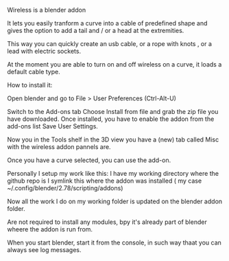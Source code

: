 Wireless is a blender addon

It lets you easily tranform a curve into a cable of predefined shape and 
gives the option to add a tail and / or a head at the extremities.

This way you can quickly create an usb cable, or a rope with knots , or a lead with 
electric sockets.

At the moment you are able to turn on and off wireless on a curve, it loads a default cable type.



How to install it:

Open blender and go to File > User Preferences (Ctrl-Alt-U)

Switch to the Add-ons tab
Choose Install from file and grab the zip file you have downloaded.
Once installed, you have to enable the addon from the add-ons list
Save User Settings.

Now you in the Tools shelf in the 3D view you have a (new) tab called Misc with the wireless addon pannels are.

Once you have a curve selected, you can use the add-on.

Personally I setup my work like this:
I have my working directory where the github repo is
I symlink this where the addon was installed ( my case ~/.config/blender/2.78/scripting/addons)

Now all the work I do on my working folder is updated on the blender addon folder.

Are not required to install any modules, bpy it's already part of blender wheere the addon is run from.

When you start blender, start it from the console, in such way thaat you can always see log messages.


